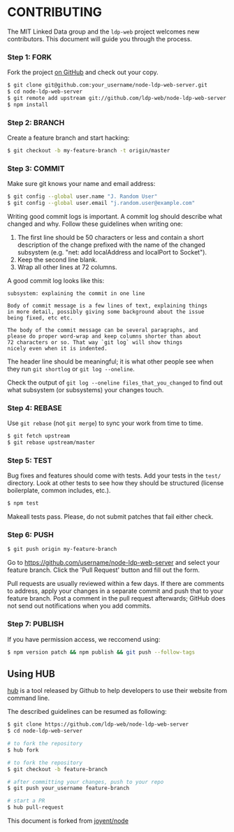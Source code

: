 # CONTRIBUTING

The MIT Linked Data group and the `ldp-web` project welcomes new contributors. This document will guide you
through the process.

### Step 1: FORK

Fork the project [on GitHub](https://github.com/solid/node-solid-server) and check out
your copy.

```sh
$ git clone git@github.com:your_username/node-ldp-web-server.git
$ cd node-ldp-web-server
$ git remote add upstream git://github.com/ldp-web/node-ldp-web-server.git
$ npm install
```


### Step 2: BRANCH

Create a feature branch and start hacking:

```sh
$ git checkout -b my-feature-branch -t origin/master
```


### Step 3: COMMIT

Make sure git knows your name and email address:

```sh
$ git config --global user.name "J. Random User"
$ git config --global user.email "j.random.user@example.com"
```

Writing good commit logs is important.  A commit log should describe what
changed and why.  Follow these guidelines when writing one:

1. The first line should be 50 characters or less and contain a short
   description of the change prefixed with the name of the changed
   subsystem (e.g. "net: add localAddress and localPort to Socket").
2. Keep the second line blank.
3. Wrap all other lines at 72 columns.

A good commit log looks like this:

```
subsystem: explaining the commit in one line

Body of commit message is a few lines of text, explaining things
in more detail, possibly giving some background about the issue
being fixed, etc etc.

The body of the commit message can be several paragraphs, and
please do proper word-wrap and keep columns shorter than about
72 characters or so. That way `git log` will show things
nicely even when it is indented.
```

The header line should be meaningful; it is what other people see when they
run `git shortlog` or `git log --oneline`.

Check the output of `git log --oneline files_that_you_changed` to find out
what subsystem (or subsystems) your changes touch.


### Step 4: REBASE

Use `git rebase` (not `git merge`) to sync your work from time to time.

```sh
$ git fetch upstream
$ git rebase upstream/master
```


### Step 5: TEST

Bug fixes and features should come with tests.  Add your tests in the
`test/` directory.  Look at other tests to see how they should be
structured (license boilerplate, common includes, etc.).

```sh
$ npm test
```

Makeall tests pass.  Please, do not submit patches that fail either check.


### Step 6: PUSH

```sh
$ git push origin my-feature-branch
```

Go to https://github.com/username/node-ldp-web-server and select your feature branch.  Click
the 'Pull Request' button and fill out the form.

Pull requests are usually reviewed within a few days.  If there are comments
to address, apply your changes in a separate commit and push that to your
feature branch.  Post a comment in the pull request afterwards; GitHub does
not send out notifications when you add commits.

### Step 7: PUBLISH

If you have permission access, we reccomend using:

```bash
$ npm version patch && npm publish && git push --follow-tags
```

## Using HUB

[hub](https://hub.github.com/) is a tool released by Github to help developers to use their website from command line.

The described guidelines can be resumed as following:

```bash
$ git clone https://github.com/ldp-web/node-ldp-web-server
$ cd node-ldp-web-server

# to fork the repository
$ hub fork

# to fork the repository
$ git checkout -b feature-branch

# after committing your changes, push to your repo
$ git push your_username feature-branch

# start a PR
$ hub pull-request
```

This document is forked from [joyent/node](https://github.com/joyent/node/blob/master/CONTRIBUTING.md)


[issue tracker]: https://github.com/solid/node-solid-server/issues
